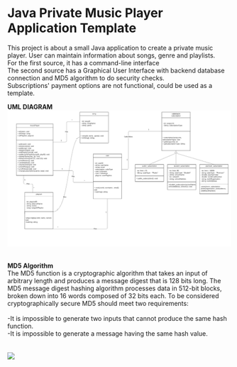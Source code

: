 # Java Private Music Player Application Template
This project is about a small Java application to create a private music player. User can maintain information about songs, genre and playlists.\
For the first source, it has a command-line interface\
The second source has a Graphical User Interface with backend database connection and MD5 algorithm to do security checks.\
Subscriptions' payment options are not functional, could be used as a template.

**UML DIAGRAM** \
![](https://github.com/utkuKutkut/Private-Music-Player/blob/master/UML.png) <br><br>

**MD5 Algorithm**\
The MD5 function is a cryptographic algorithm that takes an input of arbitrary length and produces a message digest that is 128 bits long. The MD5 message digest hashing algorithm processes data in 512-bit blocks, broken down into 16 words composed of 32 bits each. To be considered cryptographically secure MD5 should meet two requirements:\
<br>
-It is impossible to generate two inputs that cannot produce the same hash function.\
-It is impossible to generate a message having the same hash value.\
<br><br>
![](https://upload.wikimedia.org/wikipedia/commons/a/a5/MD5_algorithm.svg) <br><br>
